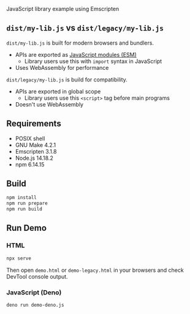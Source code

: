 JavaScript library example using Emscripten

## `dist/my-lib.js` vs `dist/legacy/my-lib.js`

`dist/my-lib.js` is built for modern browsers and bundlers.

- APIs are exported as [JavaScript modules (ESM)][esm]
  - Library users use this with `import` syntax in JavaScript
- Uses WebAssembly for performance

`dist/legacy/my-lib.js` is build for compatibility.

- APIs are exported in global scope
  - Library users use this `<script>` tag before main programs
- Doesn't use WebAssembly

## Requirements

- POSIX shell
- GNU Make 4.2.1
- Emscripten 3.1.8
- Node.js 14.18.2
- npm 6.14.15

## Build

```sh
npm install
npm run prepare
npm run build
```

## Run Demo

### HTML

```sh
npx serve
```

Then open `demo.html` or `demo-legacy.html` in your browsers and check DevTool
console output.

### JavaScript (Deno)

```sh
deno run demo-deno.js
```

[esm]: https://developer.mozilla.org/en-US/docs/Web/JavaScript/Guide/Modules
